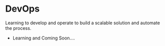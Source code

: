 # DevOps
Learning to develop and operate to build a scalable solution and automate the process.

- Learning and Coming Soon....
